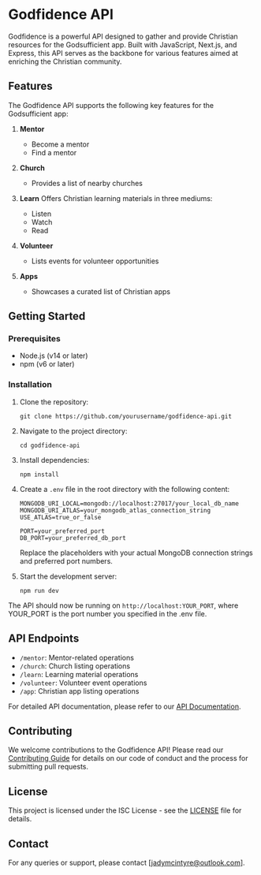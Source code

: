 # Godfidence API

Godfidence is a powerful API designed to gather and provide Christian resources for the Godsufficient app. Built with JavaScript, Next.js, and Express, this API serves as the backbone for various features aimed at enriching the Christian community.

## Features

The Godfidence API supports the following key features for the Godsufficient app:

1. **Mentor**
   - Become a mentor
   - Find a mentor

2. **Church**
   - Provides a list of nearby churches

3. **Learn**
   Offers Christian learning materials in three mediums:
   - Listen
   - Watch
   - Read

4. **Volunteer**
   - Lists events for volunteer opportunities

5. **Apps**
   - Showcases a curated list of Christian apps

## Getting Started

### Prerequisites

- Node.js (v14 or later)
- npm (v6 or later)

### Installation

1. Clone the repository:
   ```
   git clone https://github.com/yourusername/godfidence-api.git
   ```

2. Navigate to the project directory:
   ```
   cd godfidence-api
   ```

3. Install dependencies:
   ```
   npm install
   ```

4. Create a `.env` file in the root directory with the following content:
   ```
   MONGODB_URI_LOCAL=mongodb://localhost:27017/your_local_db_name
   MONGODB_URI_ATLAS=your_mongodb_atlas_connection_string
   USE_ATLAS=true_or_false

   PORT=your_preferred_port
   DB_PORT=your_preferred_db_port
   ```
   Replace the placeholders with your actual MongoDB connection strings and preferred port numbers.

5. Start the development server:
   ```
   npm run dev
   ```

The API should now be running on `http://localhost:YOUR_PORT`, where YOUR_PORT is the port number you specified in the .env file.

## API Endpoints

- `/mentor`: Mentor-related operations
- `/church`: Church listing operations
- `/learn`: Learning material operations
- `/volunteer`: Volunteer event operations
- `/app`: Christian app listing operations

For detailed API documentation, please refer to our [API Documentation](link-to-your-api-docs).

## Contributing

We welcome contributions to the Godfidence API! Please read our [Contributing Guide](CONTRIBUTING.md) for details on our code of conduct and the process for submitting pull requests.

## License

This project is licensed under the ISC License - see the [LICENSE](LICENSE) file for details.

## Contact

For any queries or support, please contact [jadymcintyre@outlook.com].

